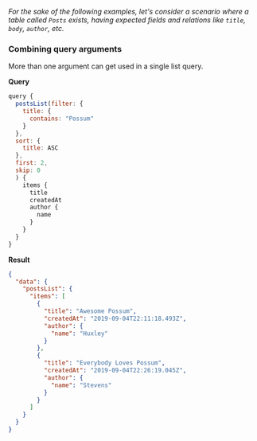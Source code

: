 *For the sake of the following examples, let's consider a scenario where a table called `Posts` exists, having expected fields and relations like `title`, `body`, `author`, etc.*

### Combining query arguments

More than one argument can get used in a single list query.

**Query**
```javascript
query {
  postsList(filter: {
    title: {
      contains: "Possum"
    }
  },
  sort: {
    title: ASC
  },
  first: 2,
  skip: 0
  ) {
    items {
      title
      createdAt
      author {
        name
      }
    }
  }
}
```

**Result**
```json
{
  "data": {
    "postsList": {
      "items": [
        {
          "title": "Awesome Possum",
          "createdAt": "2019-09-04T22:11:18.493Z",
          "author": {
            "name": "Huxley"
          }
        },
        {
          "title": "Everybody Loves Possum",
          "createdAt": "2019-09-04T22:26:19.045Z",
          "author": {
            "name": "Stevens"
          }
        }
      ]
    }
  }
}
```
